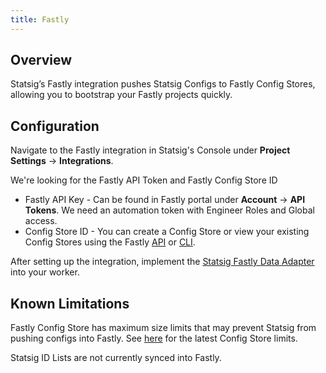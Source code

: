 ```yaml
---
title: Fastly
---
```


## Overview

Statsig’s Fastly integration pushes Statsig Configs to Fastly Config Stores, allowing you to bootstrap your Fastly projects quickly.

## Configuration

Navigate to the Fastly integration in Statsig's Console under **Project Settings** -> **Integrations**.

We're looking for the Fastly API Token and Fastly Config Store ID

- Fastly API Key - Can be found in Fastly portal under **Account** -> **API Tokens**. We need an automation token with Engineer Roles and Global access.
- Config Store ID - You can create a Config Store or view your existing Config Stores using the Fastly [API](https://developer.fastly.com/reference/api/services/resources/config-store/) or [CLI](https://developer.fastly.com/reference/cli/config-store/).

After setting up the integration, implement the [Statsig Fastly Data Adapter](https://www.npmjs.com/package/statsig-node-fastly) into your worker.

## Known Limitations

Fastly Config Store has maximum size limits that may prevent Statsig from pushing configs into Fastly. See [here](https://docs.fastly.com/products/edge-data-storage) for the latest Config Store limits.

Statsig ID Lists are not currently synced into Fastly.
